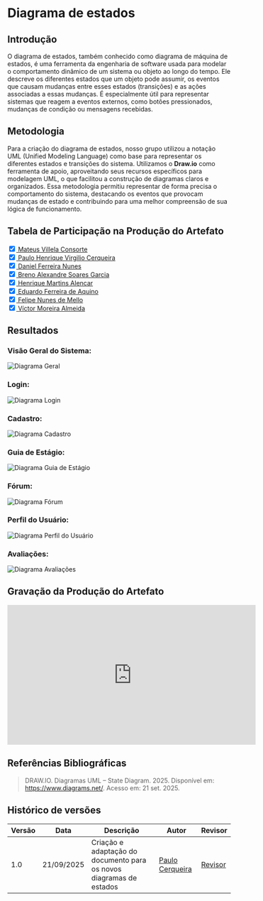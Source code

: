 # __Diagrama de estados__

## __Introdução__

O diagrama de estados, também conhecido como diagrama de máquina de estados, é uma ferramenta da engenharia de software usada para modelar o comportamento dinâmico de um sistema ou objeto ao longo do tempo. Ele descreve os diferentes estados que um objeto pode assumir, os eventos que causam mudanças entre esses estados (transições) e as ações associadas a essas mudanças. É especialmente útil para representar sistemas que reagem a eventos externos, como botões pressionados, mudanças de condição ou mensagens recebidas.

## __Metodologia__

Para a criação do diagrama de estados, nosso grupo utilizou a notação UML (Unified Modeling Language) como base para representar os diferentes estados e transições do sistema. Utilizamos o **Draw.io** como ferramenta de apoio, aproveitando seus recursos específicos para modelagem UML, o que facilitou a construção de diagramas claros e organizados. Essa metodologia permitiu representar de forma precisa o comportamento do sistema, destacando os eventos que provocam mudanças de estado e contribuindo para uma melhor compreensão de sua lógica de funcionamento.

## __Tabela de Participação na Produção do Artefato__

<label><input type="checkbox" checked abled>[ Mateus Villela Consorte ](https://github.com/MVConsorte)</label><br>
<label><input type="checkbox" checked abled>[ Paulo Henrique Virgilio Cerqueira ](https://github.com/paulocerqr)</label><br>
<label><input type="checkbox" checked abled>[ Daniel Ferreira Nunes ](https://github.com/Mach1r0)</label><br>
<label><input type="checkbox" checked abled>[ Breno Alexandre Soares Garcia ](https://github.com/brenoalexandre0)</label><br>
<label><input type="checkbox" checked abled>[ Henrique Martins Alencar ](https://github.com/henryqma)</label><br>
<label><input type="checkbox" checked abled>[ Eduardo Ferreira de Aquino ](https://github.com/fxred)</label><br>
<label><input type="checkbox" checked abled>[ Felipe Nunes de Mello ](https://github.com/FelipeNunesdM)</label><br>
<label><input type="checkbox" checked abled>[ Víctor Moreira Almeida ](https://github.com/aqela-batata-alt)</label><br>

## __Resultados__

### __Visão Geral do Sistema:__

![Diagrama Geral](../../assets/imgs/entrega2/Diagrama_de_Estados.drawio.png)

### __Login:__

![Diagrama Login](../../assets/imgs/entrega2/login.png)

### __Cadastro:__

![Diagrama Cadastro](../../assets/imgs/entrega2/cadastro.png)

### __Guia de Estágio:__

![Diagrama Guia de Estágio](../../assets/imgs/entrega2/guiadeestagio.png)

### __Fórum:__

![Diagrama Fórum](../../assets/imgs/entrega2/forum.png)

### __Perfil do Usuário:__

![Diagrama Perfil do Usuário](../../assets/imgs/entrega2/perfildousuario.png)

### __Avaliações:__

![Diagrama Avaliações](../../assets/imgs/entrega2/avaliacoes.png)

## __Gravação da Produção do Artefato__

<iframe width="560" height="315" src="https://www.youtube.com/embed/4v3O1thznyw" title="YouTube video player" frameborder="0" allow="accelerometer; autoplay; clipboard-write; encrypted-media; gyroscope; picture-in-picture; web-share" referrerpolicy="strict-origin-when-cross-origin" allowfullscreen></iframe>

## __Referências Bibliográficas__

> DRAW.IO. Diagramas UML – State Diagram. 2025. Disponível em: https://www.diagrams.net/. Acesso em: 21 set. 2025.

## __Histórico de versões__

| Versão | Data | Descrição | Autor | Revisor |
|--------|------|-----------|-------|---------|
| 1.0  | 21/09/2025 | Criação e adaptação do documento para os novos diagramas de estados | [Paulo Cerqueira](https://github.com/paulocerqr)| [Revisor]() |
